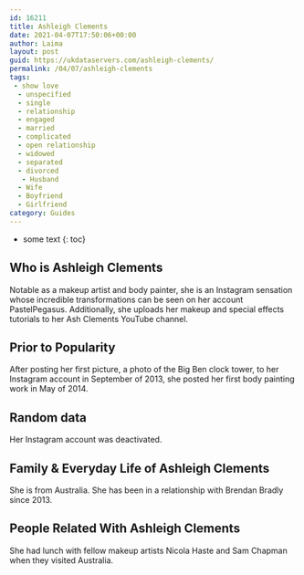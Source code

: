 ```yaml
---
id: 16211
title: Ashleigh Clements
date: 2021-04-07T17:50:06+00:00
author: Laima
layout: post
guid: https://ukdataservers.com/ashleigh-clements/
permalink: /04/07/ashleigh-clements
tags:
 - show love
  - unspecified
  - single
  - relationship
  - engaged
  - married
  - complicated
  - open relationship
  - widowed
  - separated
  - divorced
   - Husband
  - Wife
  - Boyfriend
  - Girlfriend
category: Guides
---
```


* some text
{: toc}


## Who is Ashleigh Clements
                  
                  
                  
Notable as a makeup artist and body painter, she is an Instagram sensation whose incredible transformations can be seen on her account PastelPegasus. Additionally, she uploads her makeup and special effects tutorials to her Ash Clements YouTube channel.
                  
              
            
              
            
                
                
                
## Prior to Popularity
                  
                  
                  
After posting her first picture, a photo of the Big Ben clock tower, to her Instagram account in September of 2013, she posted her first body painting work in May of 2014.
                  
              
            
              
            
                
                
                
## Random data
                  
                  
                  
Her Instagram account was deactivated. 
                  
              
            
              
            
                
                
                
## Family & Everyday Life of Ashleigh Clements
                  
                  
                  
She is from Australia. She has been in a relationship with Brendan Bradly since 2013.
                  
              
            
              
            
                
                
                
## People Related With Ashleigh Clements
                  
                  
                  
She had lunch with fellow makeup artists Nicola Haste and Sam Chapman when they visited Australia.
                  
              
            
              
            
                
              
            
              
              
            
            
              
            
          
          
          